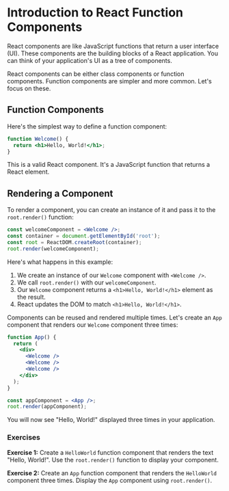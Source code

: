 # Introduction to React Function Components

React components are like JavaScript functions that return a user interface (UI). These components are the building blocks of a React application. You can think of your application's UI as a tree of components.

React components can be either class components or function components. Function components are simpler and more common. Let's focus on these.

## Function Components

Here's the simplest way to define a function component:

```jsx
function Welcome() {
  return <h1>Hello, World!</h1>;
}
```

This is a valid React component. It's a JavaScript function that returns a React element.

## Rendering a Component

To render a component, you can create an instance of it and pass it to the `root.render()` function:

```jsx
const welcomeComponent = <Welcome />;
const container = document.getElementById('root');
const root = ReactDOM.createRoot(container);
root.render(welcomeComponent);
```

Here's what happens in this example:

1. We create an instance of our `Welcome` component with `<Welcome />`.
2. We call `root.render()` with our `welcomeComponent`.
3. Our `Welcome` component returns a `<h1>Hello, World!</h1>` element as the result.
4. React updates the DOM to match `<h1>Hello, World!</h1>`.

Components can be reused and rendered multiple times. Let's create an `App` component that renders our `Welcome` component three times:

```jsx
function App() {
  return (
    <div>
      <Welcome />
      <Welcome />
      <Welcome />
    </div>
  );
}

const appComponent = <App />;
root.render(appComponent);
```

You will now see "Hello, World!" displayed three times in your application.

### Exercises

**Exercise 1:**
Create a `HelloWorld` function component that renders the text "Hello, World!". Use the `root.render()` function to display your component.

**Exercise 2:**
Create an `App` function component that renders the `HelloWorld` component three times. Display the `App` component using `root.render()`.

